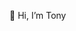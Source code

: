 👋 Hi, I’m Tony

<!---
tony-tylor/tony-tylor is a ✨ special ✨ repository because its `README.md` (this file) appears on your GitHub profile.
You can click the Preview link to take a look at your changes.
--->
